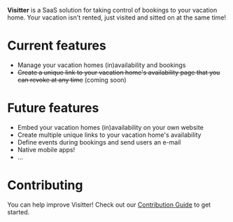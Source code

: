 **Visitter** is a SaaS solution for taking control of bookings to your vacation home. Your vacation isn't rented, just visited and sitted on at the same time!

# Current features

- Manage your vacation homes (in)availability and bookings
- ~~Create a unique link to your vacation home's availability page that you can revoke at any time~~ (coming soon)

# Future features

- Embed your vacation homes (in)availability on your own website
- Create multiple unique links to your vacation home's availability
- Define events during bookings and send users an e-mail
- Native mobile apps!
- ...

# Contributing

You can help improve Visitter! Check out our [Contribution Guide](/vrwrts/visitter/blob/develop/CONTRIBUTING.md) to get started.
